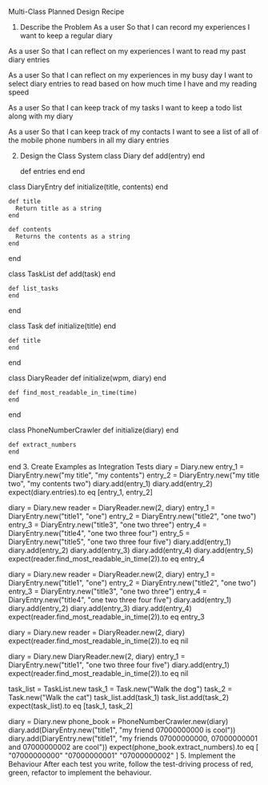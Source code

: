  Multi-Class Planned Design Recipe
1. Describe the Problem
  As a user
  So that I can record my experiences
  I want to keep a regular diary

  As a user
  So that I can reflect on my experiences
  I want to read my past diary entries

  As a user
  So that I can reflect on my experiences in my busy day
  I want to select diary entries to read based on how much time I have and my reading speed

  As a user
  So that I can keep track of my tasks
  I want to keep a todo list along with my diary

  As a user
  So that I can keep track of my contacts
  I want to see a list of all of the mobile phone numbers in all my diary entries

2. Design the Class System
  class Diary
    def add(entry) 
    end

    def entries
    end
  end

  class DiaryEntry
    def initialize(title, contents)
    end

    def title
      Return title as a string
    end

    def contents
      Returns the contents as a string
    end
  end

  class TaskList
    def add(task)
    end

    def list_tasks
    end
  end

  class Task
    def initialize(title)
    end

    def title
    end
  end

  class DiaryReader
    def initialize(wpm, diary)
    end

    def find_most_readable_in_time(time)
    end
  end

  class PhoneNumberCrawler
    def initialize(diary)
    end

    def extract_numbers
    end
  end
3. Create Examples as Integration Tests
diary = Diary.new
entry_1 = DiaryEntry.new("my title", "my contents")
entry_2 = DiaryEntry.new("my title two", "my contents two")
diary.add(entry_1)
diary.add(entry_2)
expect(diary.entries).to eq [entry_1, entry_2]

diary = Diary.new
reader = DiaryReader.new(2, diary)
entry_1 = DiaryEntry.new("title1", "one")
entry_2 = DiaryEntry.new("title2", "one two")
entry_3 = DiaryEntry.new("title3", "one two three")
entry_4 = DiaryEntry.new("title4", "one two three four")
entry_5 = DiaryEntry.new("title5", "one two three four five")
diary.add(entry_1)
diary.add(entry_2)
diary.add(entry_3)
diary.add(entry_4)
diary.add(entry_5)
expect(reader.find_most_readable_in_time(2)).to eq entry_4

diary = Diary.new
reader = DiaryReader.new(2, diary)
entry_1 = DiaryEntry.new("title1", "one")
entry_2 = DiaryEntry.new("title2", "one two")
entry_3 = DiaryEntry.new("title3", "one two three")
entry_4 = DiaryEntry.new("title4", "one two three four five")
diary.add(entry_1)
diary.add(entry_2)
diary.add(entry_3)
diary.add(entry_4)
expect(reader.find_most_readable_in_time(2)).to eq entry_3

diary = Diary.new
reader = DiaryReader.new(2, diary)
expect(reader.find_most_readable_in_time(2)).to eq nil

diary = Diary.new
DiaryReader.new(2, diary)
entry_1 = DiaryEntry.new("title1", "one two three four five")
diary.add(entry_1)
expect(reader.find_most_readable_in_time(2)).to eq nil

task_list = TaskList.new
task_1 = Task.new("Walk the dog")
task_2 = Task.new("Walk the cat")
task_list.add(task_1)
task_list.add(task_2)
expect(task_list).to eq [task_1, task_2]

diary = Diary.new
phone_book = PhoneNumberCrawler.new(diary)
diary.add(DiaryEntry.new("title1", "my friend 07000000000 is cool"))
diary.add(DiaryEntry.new("title1", "my friends 07000000000, 07000000001 and 07000000002 are cool"))
expect(phone_book.extract_numbers).to eq [
  "07000000000"
  "07000000001"
  "07000000002"
]
5. Implement the Behaviour
After each test you write, follow the test-driving process of red, green, refactor to implement the behaviour.